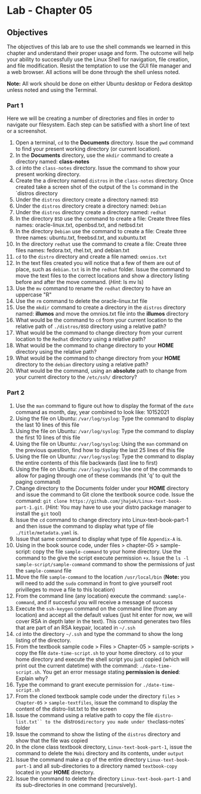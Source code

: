 # Lab - Chapter 05

## Objectives 

The objectives of this lab are to use the shell commands we learned in this chapter and understand their proper usage and form. The outcome will help your ability to successfully use the Linux Shell for navigation, file creation, and file modification. Resist the temptation to use the GUI file manager and a web browser. All actions will be done through the shell unless noted.  

**Note:** All work should be done on either Ubuntu desktop or Fedora desktop unless noted and using the Terminal.

### Part 1

Here we will be creating a number of directories and files in order to navigate our filesystem. Each step can be satisfied with a short line of text or a screenshot.

1) Open a terminal, `cd` to the **Documents** directory. Issue the `pwd` command to find your present working directory (or current location).
1) In the **Documents** directory, use the `mkdir` command to create a directory named: **class-notes**
1) `cd` into the `class-notes` directory. Issue the command to show your present working directory. 
1) Create the a directory named `distros` in the `class-notes` directory. Once created take a screen shot of the output of the `ls` command in the `distros directory
1) Under the `distros` directory create a directory named: `BSD`
1) Under the `distros` directory create a directory named: `Debian`
1) Under the `distros` directory create a directory named: `redhat`
1) In the directory `BSD` use the command to create a file: Create three files names: oracle-linux.txt, openbsd.txt, and netbsd.txt
1) In the directory `Debian` use the command to create a file: Create three three names: ubuntu.txt, freebsd.txt, and xubuntu.txt
1) In the directory `redhat` use the command to create a file: Create three files names: fedora.txt, rhel.txt, and debian.txt
1) `cd` to the `distro` directory and create a file named: `omnios.txt`
1) In the text files created you will notice that a few of them are out of place, such as `debian.txt` is in the `redhat` folder. Issue the command to move the text files to the correct locations and show a directory listing before and after the move command.  (*Hint*: ls mv ls)
1) Use the `mv` command to rename the `redhat` directory to have an uppercase "R"
1) Use the `rm` command to delete the oracle-linux.txt file
1) Use the `mkdir` command to create a directory in the `distros` directory named: **illumos** and move the omnios.txt file into the **illumos** directory
1) What would be the command to `cd` from your current location to the relative path of `./distros/BSD` directory using a relative path?
1) What would be the command to change directory from your current location to the `Redhat` directory using a relative path?
1) What would be the command to change directory to your **HOME** directory using the relative path?
1) What would be the command to change directory from your **HOME** directory to the `debian` directory using a relative path? 
1) What would be the command, using an **absolute** path to change from your current directory to the `/etc/ssh/` directory?

### Part 2

1) Use the `man` command to figure out how to display the format of the `date` command as month, day, year combined to look like: 10152021
1) Using the file on Ubuntu: `/var/log/syslog`:  Type the command to display the last 10 lines of this file
1) Using the file on Ubuntu: `/var/log/syslog`:  Type the command to display the first 10 lines of this file
1) Using the file on Ubuntu: `/var/log/syslog`:  Using the `man` command on the previous question, find how to display the last 25 lines of this file
1) Using the file on Ubuntu: `/var/log/syslog`:  Type the command to display the entire contents of this file backwards (last line to first)
1) Using the file on Ubuntu: `/var/log/syslog`:  Use one of the commands to allow for paging through one of these commands (hit 'q' to quit the paging command)
1) Change directory to the Documents folder under your **HOME** directory and issue the command to Git clone the textbook source code. Issue the command: `git clone https://github.com/jhajek/Linux-text-book-part-1.git`. (*Hint:* You may have to use your distro package manager to install the `git` tool)
1) Issue the `cd` command to change directory into Linux-text-book-part-1 and then issue the command to display what type of file `./title/metadata.yaml` is.
1) Issue that same command to display what type of file `Appendix-A` is.
1) Using in the book source code, under files > chapter-05 > sample-script: copy the file `sample-command` to your home directory. Use the command to the give the script execute permission `+x`.  Issue the `ls -l sample-script/sample-command` command to show the permissions of just the `sample-command` file
1) Move the file `sample-command` to the location `/usr/local/bin` (**Note:** you will need to add the `sudo` command in front to give yourself root privilleges to move a file to this location)
1) From the command line (any location) execute the command: `sample-command`, and if succesful you will receive a message of success
1) Execute the `ssh-keygen` command on the command line (from any location) and accept all the default values (just hit enter for now, we will cover RSA in depth later in the text). This command generates two files that are part of an RSA keypair, located in `~/.ssh`
1) `cd` into the directory `~/.ssh` and type the command to show the long listing of the directory.
1) From the textbook sample code > Files > Chapter-05 > sample-scripts > copy the file `date-time-script.sh` to your home directory.  `cd` to your home directory and execute the shell script you just copied (which will print out the current datetime) with the command: `./date-time-script.sh`.  You get an error message stating **permission is denied**: Explain why?
1) Type the command to grant execute permission for `./date-time-script.sh`
1) From the cloned textbook sample code under the directory `files` > `Chapter-05` > `sample-textfiles`, issue the command to display the content of the distro-list.txt to the screen
1) Issue the command using a relative path to copy the file `distro-list.txt`` to the `distros` directory you made under the `class-notes` folder
1) Issue the command to show the listing of the `distros` directory and show that the file was copied
1) In the clone class textbook directory, `Linux-text-book-part-1`, issue the command to delete the `Mobi` directory and its contents, under `output`
1) Issue the command make a cp of the entire directory `Linux-text-book-part-1` and all sub-directories to a directory named `textbook-copy` located in your **HOME** directory.
1) Issue the command to delete the directory `Linux-text-book-part-1` and its sub-directories in one command (recursively).